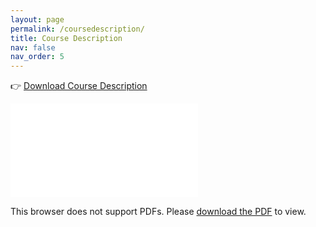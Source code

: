 ```yaml
---
layout: page
permalink: /coursedescription/
title: Course Description
nav: false
nav_order: 5
---
```


👉 [Download Course Description](https://raw.githubusercontent.com/Mohammadimh76/Mohammadimh76.github.io/refs/heads/main/assets/pdf/CourseDescription/CourseDescription_IT_IAUN.pdf)

<object data="/assets/pdf/CourseDescription/CourseDescription_IT_IAUN.pdf" type="application/pdf" width="100%" height="1000px">
    <embed src="/assets/pdf/CourseDescription/CourseDescription_IT_IAUN.pdf">
        <p>This browser does not support PDFs. Please <a href="/assets/pdf/CourseDescription/CourseDescription_IT_IAUN.pdf">download the PDF</a> to view.</p>
    </embed>
</object>


